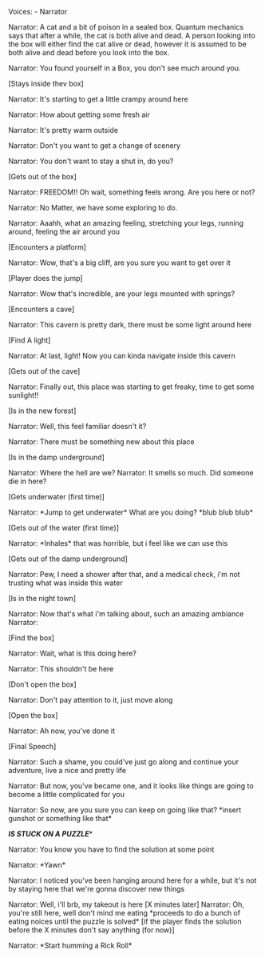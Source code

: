 Voices:
    - Narrator

Narrator: A cat and a bit of poison in a sealed box. Quantum mechanics says that after a while, the cat is both alive and dead. A person looking into the box will either find the cat alive or dead, however it is assumed to be both alive and dead before you look into the box.

Narrator: You found yourself in a Box, you don't see much around you.

[Stays inside thev box]

Narrator: It's starting to get a little crampy around here

Narrator: How about getting some fresh air

Narrator: It's pretty warm outside

Narrator: Don't you want to get a change of scenery

Narrator: You don't want to stay a shut in, do you?

[Gets out of the box]

Narrator: FREEDOM!! Oh wait, something feels wrong. Are you here or not?

Narrator: No Matter, we have some exploring to do.

Narrator: Aaahh, what an amazing feeling, stretching your legs, running around, feeling the air around you

[Encounters a platform]

Narrator: Wow, that's a big cliff, are you sure you want to get over it

[Player does the jump]

Narrator: Wow that's incredible, are your legs mounted with springs?

[Encounters a cave]

Narrator: This cavern is pretty dark, there must be some light around here

[Find A light]

Narrator: At last, light! Now you can kinda navigate inside this cavern

[Gets out of the cave]

Narrator: Finally out, this place was starting to get freaky, time to get some sunlight!!

[Is in the new forest]

Narrator: Well, this feel familiar doesn't it?

Narrator: There must be something new about this place

[Is in the damp underground]

Narrator: Where the hell are we?
Narrator: It smells so much. Did someone die in here?

[Gets underwater (first time)]

Narrator: \*Jump to get underwater\* What are you doing? \*blub blub blub\*

[Gets out of the water (first time)]

Narrator: \*Inhales\* that was horrible, but i feel like we can use this

[Gets out of the damp underground]

Narrator: Pew, I need a shower after that, and a medical check, i'm not trusting what was inside this water

[Is in the night town]

Narrator: Now that's what i'm talking about, such an amazing ambiance
Narrator: 

[Find the box]

Narrator: Wait, what is this doing here?

Narrator: This shouldn't be here

[Don't open the box]

Narrator: Don't pay attention to it, just move along

[Open the box]

Narrator: Ah now, you've done it

[Final Speech]

Narrator: Such a shame, you could've just go along and continue your adventure, live a nice and pretty life

Narrator: But now, you've became one, and it looks like things are going to become a little complicated for you

Narrator: So now, are you sure you can keep on going like that? \*insert gunshot or something like that\*




*********************************************************************IS STUCK ON A PUZZLE**********************************************************************

Narrator: You know you have to find the solution at some point

Narrator: \*Yawn\*

Narrator: I noticed you've been hanging around here for a while, but it's not by staying here that we're gonna discover new things

Narrator: Well, i'll brb, my takeout is here
[X minutes later]
Narrator: Oh, you're still here, well don't mind me eating \*proceeds to do a bunch of eating noices until the puzzle is solved\*
[if the player finds the solution before the X minutes don't say anything (for now)]

Narrator: \*Start humming a Rick Roll\*
